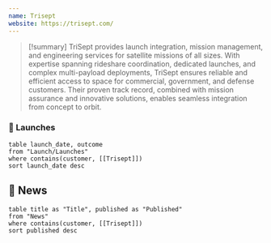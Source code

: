 ```yaml
---
name: Trisept
website: https://trisept.com/
---
```


>[!summary]
TriSept provides launch integration, mission management, and engineering services for satellite missions of all sizes. With expertise spanning rideshare coordination, dedicated launches, and complex multi-payload deployments, TriSept ensures reliable and efficient access to space for commercial, government, and defense customers. Their proven track record, combined with mission assurance and innovative solutions, enables seamless integration from concept to orbit.


### 🚀 Launches

```dataview
table launch_date, outcome
from "Launch/Launches"
where contains(customer, [[Trisept]])
sort launch_date desc
```
## 📰 News
```dataview
table title as "Title", published as "Published"
from "News"
where contains(customer, [[Trisept]])
sort published desc
```
